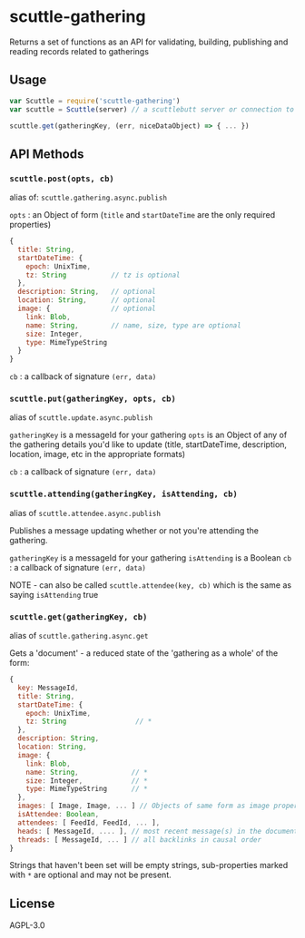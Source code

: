 # scuttle-gathering

Returns a set of functions as an API for validating, building, publishing and reading records related to gatherings

## Usage

```js
var Scuttle = require('scuttle-gathering')
var scuttle = Scuttle(server) // a scuttlebutt server or connection to one

scuttle.get(gatheringKey, (err, niceDataObject) => { ... })
```

## API Methods

### `scuttle.post(opts, cb)`

alias of:  `scuttle.gathering.async.publish`

`opts` : an Object of form (`title` and `startDateTime` are the only required properties)

```js
{
  title: String,
  startDateTime: {
    epoch: UnixTime,
    tz: String           // tz is optional
  },
  description: String,   // optional
  location: String,      // optional
  image: {               // optional
    link: Blob,
    name: String,        // name, size, type are optional
    size: Integer,
    type: MimeTypeString
  }
}
```

`cb` : a callback of signature `(err, data)`


### `scuttle.put(gatheringKey, opts, cb)`

alias of `scuttle.update.async.publish`

`gatheringKey` is a messageId for your gathering
`opts` is an Object of any of the gathering details you'd like to update (title, startDateTime, description, location, image, etc in the appropriate formats)

`cb` : a callback of signature `(err, data)`


### `scuttle.attending(gatheringKey, isAttending, cb)`

alias of `scuttle.attendee.async.publish`

Publishes a message updating whether or not you're attending the gathering.

`gatheringKey` is a messageId for your gathering
`isAttending` is a Boolean
`cb` : a callback of signature `(err, data)`

NOTE - can also be called `scuttle.attendee(key, cb)` which is the same as saying `isAttending` true

### `scuttle.get(gatheringKey, cb)`

alias of `scuttle.gathering.async.get`

Gets a 'document' - a reduced state of the 'gathering as a whole' of the form:

```js
{
  key: MessageId,
  title: String,
  startDateTime: {
    epoch: UnixTime,
    tz: String                 // *
  },
  description: String,
  location: String,
  image: {
    link: Blob,
    name: String,             // *
    size: Integer,            // *
    type: MimeTypeString      // *
  },
  images: [ Image, Image, ... ] // Objects of same form as image property
  isAttendee: Boolean,
  attendees: [ FeedId, FeedId, ... ],
  heads: [ MessageId, .... ], // most recent message(s) in the document/ thread
  threads: [ MessageId, ... ] // all backlinks in causal order
}
```

Strings that haven't been set will be empty strings, sub-properties marked with `*` are optional and may not be present.


## License

AGPL-3.0
